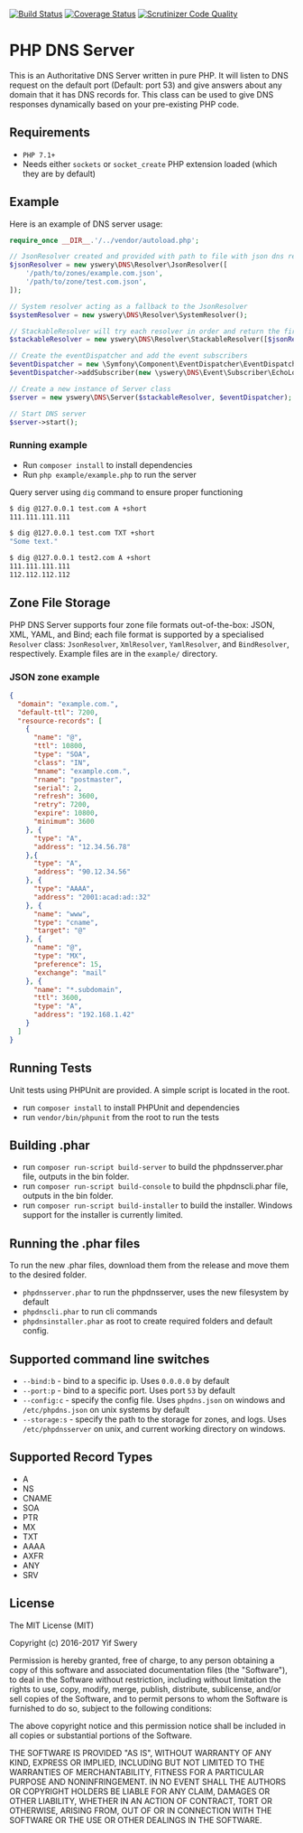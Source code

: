 [![Build Status](https://travis-ci.org/yswery/PHP-DNS-SERVER.svg)](https://travis-ci.org/yswery/PHP-DNS-SERVER)
[![Coverage Status](https://coveralls.io/repos/yswery/PHP-DNS-SERVER/badge.png)](https://coveralls.io/github/yswery/PHP-DNS-SERVER)
[![Scrutinizer Code Quality](https://scrutinizer-ci.com/g/samuelwilliams/PHP-DNS-SERVER/badges/quality-score.png)](https://scrutinizer-ci.com/g/samuelwilliams/PHP-DNS-SERVER/)


# PHP DNS Server

This is an Authoritative DNS Server written in pure PHP.
It will listen to DNS request on the default port (Default: port 53) and give answers about any domain that it has DNS records for.
This class can be used to give DNS responses dynamically based on your pre-existing PHP code.

## Requirements

* `PHP 7.1+`
* Needs either `sockets` or `socket_create` PHP extension loaded (which they are by default)

## Example

Here is an example of DNS server usage:
```php
require_once __DIR__.'/../vendor/autoload.php';

// JsonResolver created and provided with path to file with json dns records
$jsonResolver = new yswery\DNS\Resolver\JsonResolver([
    '/path/to/zones/example.com.json',
    '/path/to/zone/test.com.json',
]);

// System resolver acting as a fallback to the JsonResolver
$systemResolver = new yswery\DNS\Resolver\SystemResolver();

// StackableResolver will try each resolver in order and return the first match
$stackableResolver = new yswery\DNS\Resolver\StackableResolver([$jsonResolver, $systemResolver]);

// Create the eventDispatcher and add the event subscribers
$eventDispatcher = new \Symfony\Component\EventDispatcher\EventDispatcher();
$eventDispatcher->addSubscriber(new \yswery\DNS\Event\Subscriber\EchoLogger());

// Create a new instance of Server class
$server = new yswery\DNS\Server($stackableResolver, $eventDispatcher);

// Start DNS server
$server->start();

```
### Running example

* Run `composer install` to install dependencies
* Run `php example/example.php` to run the server

Query server using `dig` command to ensure proper functioning
```bash
$ dig @127.0.0.1 test.com A +short
111.111.111.111

$ dig @127.0.0.1 test.com TXT +short
"Some text."

$ dig @127.0.0.1 test2.com A +short
111.111.111.111
112.112.112.112
```
## Zone File Storage
PHP DNS Server supports four zone file formats out-of-the-box: JSON, XML, YAML, and Bind; each file format
is supported by a specialised `Resolver` class: `JsonResolver`, `XmlResolver`, `YamlResolver`, and `BindResolver`,
respectively. Example files are in the `example/` directory.

### JSON zone example
```json
{
  "domain": "example.com.",
  "default-ttl": 7200,
  "resource-records": [
    {
      "name": "@",
      "ttl": 10800,
      "type": "SOA",
      "class": "IN",
      "mname": "example.com.",
      "rname": "postmaster",
      "serial": 2,
      "refresh": 3600,
      "retry": 7200,
      "expire": 10800,
      "minimum": 3600
    }, {
      "type": "A",
      "address": "12.34.56.78"
    },{
      "type": "A",
      "address": "90.12.34.56"
    }, {
      "type": "AAAA",
      "address": "2001:acad:ad::32"
    }, {
      "name": "www",
      "type": "cname",
      "target": "@"
    }, {
      "name": "@",
      "type": "MX",
      "preference": 15,
      "exchange": "mail"
    }, {
      "name": "*.subdomain",
      "ttl": 3600,
      "type": "A",
      "address": "192.168.1.42"
    }
  ]
}
```

## Running Tests

Unit tests using PHPUnit are provided. A simple script is located in the root.

* run `composer install` to install PHPUnit and dependencies
* run `vendor/bin/phpunit` from the root to run the tests

## Building .phar
* run `composer run-script build-server` to build the phpdnsserver.phar file, outputs in the bin folder.
* run `composer run-script build-console` to build the phpdnscli.phar file, outputs in the bin folder.
* run  `composer run-script build-installer` to build the installer. Windows support for the installer is currently limited.

## Running the .phar files
To run the new .phar files, download them from the release and move them to the desired folder.
* `phpdnsserver.phar` to run the phpdnsserver, uses the new filesystem by default
* `phpdnscli.phar` to run cli commands
* `phpdnsinstaller.phar` as root to create required folders and default config.

## Supported command line switches
* `--bind:b` - bind to a specific ip. Uses `0.0.0.0` by default
* `--port:p` - bind to a specific port. Uses port `53` by default
* `--config:c` - specify the config file. Uses `phpdns.json` on windows 
and `/etc/phpdns.json` on unix systems by default
* `--storage:s` - specify the path to the storage for zones, and logs. Uses `/etc/phpdnsserver` on unix,
and current working directory on windows.

## Supported Record Types

* A
* NS
* CNAME
* SOA
* PTR
* MX
* TXT
* AAAA
* AXFR
* ANY
* SRV

## License

The MIT License (MIT)

Copyright (c) 2016-2017 Yif Swery

Permission is hereby granted, free of charge, to any person obtaining a copy of
this software and associated documentation files (the "Software"), to deal in
the Software without restriction, including without limitation the rights to
use, copy, modify, merge, publish, distribute, sublicense, and/or sell copies of
the Software, and to permit persons to whom the Software is furnished to do so,
subject to the following conditions:

The above copyright notice and this permission notice shall be included in all
copies or substantial portions of the Software.

THE SOFTWARE IS PROVIDED "AS IS", WITHOUT WARRANTY OF ANY KIND, EXPRESS OR
IMPLIED, INCLUDING BUT NOT LIMITED TO THE WARRANTIES OF MERCHANTABILITY, FITNESS
FOR A PARTICULAR PURPOSE AND NONINFRINGEMENT. IN NO EVENT SHALL THE AUTHORS OR
COPYRIGHT HOLDERS BE LIABLE FOR ANY CLAIM, DAMAGES OR OTHER LIABILITY, WHETHER
IN AN ACTION OF CONTRACT, TORT OR OTHERWISE, ARISING FROM, OUT OF OR IN
CONNECTION WITH THE SOFTWARE OR THE USE OR OTHER DEALINGS IN THE SOFTWARE.
